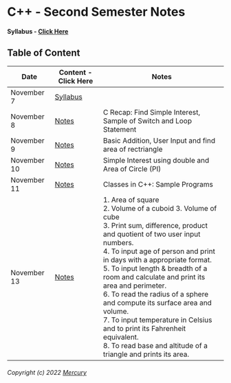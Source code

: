 # C++ - Second Semester Notes

#### Syllabus - [Click Here](/Notes/000-Nov7)

## Table of Content

|Date|Content - Click Here|Notes|
|---------|---------|---------|
|November 7|[Syllabus](/Notes/000_Nov7/)||
|November 8|[Notes](/Notes/001_Nov8/)|C Recap: Find Simple Interest, Sample of Switch and Loop Statement|
|November 9|[Notes](/Notes/002_Nov9/)|Basic Addition, User Input and find area of rectriangle|
|November 10|[Notes](/Notes/003_Nov10/)|Simple Interest using double and Area of Circle (PI)|
|November 11|[Notes](/Notes/004_Nov11/)|Classes in C++: Sample Programs|
|November 13|[Notes](/Notes/005_Nov13/)|1. Area of square <br/> 2. Volume of a cuboid 3. Volume of cube <br/> 3. Print sum, difference, product and quotient of two user input numbers. <br/> 4. To input age of person and print in days with a appropriate format. <br/> 5. To input length & breadth of a room and calculate and print its area and perimeter. <br/> 6. To read the radius of a sphere and compute its surface area and volume. <br/> 7. To input temperature in Celsius and to print its Fahrenheit equivalent. <br/> 8. To read base and altitude of a triangle and prints its area.



###### Copyright (c) 2022 [Mercury](https://nikhilbastola.com.np) 